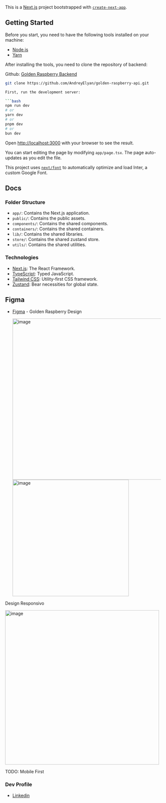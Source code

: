 This is a [Next.js](https://nextjs.org/) project bootstrapped with [`create-next-app`](https://github.com/vercel/next.js/tree/canary/packages/create-next-app).

## Getting Started

Before you start, you need to have the following tools installed on your machine:

- [Node.js](https://nodejs.org/en/)
- [Yarn](https://yarnpkg.com/getting-started/install)

After installing the tools, you need to clone the repository of backend:

Github: [Golden Raspberry Backend](https://github.com/AndreyElyan/golden-raspberry-api/tree/develop)

```bash
git clone https://github.com/AndreyElyan/golden-raspberry-api.git
```

````bash
First, run the development server:

```bash
npm run dev
# or
yarn dev
# or
pnpm dev
# or
bun dev
````

Open [http://localhost:3000](http://localhost:3000) with your browser to see the result.

You can start editing the page by modifying `app/page.tsx`. The page auto-updates as you edit the file.

This project uses [`next/font`](https://nextjs.org/docs/basic-features/font-optimization) to automatically optimize and load Inter, a custom Google Font.

## Docs

### Folder Structure

- `app/`: Contains the Next.js application.
- `public/`: Contains the public assets.
- `components/`: Contains the shared components.
- `containers/`: Contains the shared containers.
- `lib/`: Contains the shared libraries.
- `store/`: Contains the shared zustand store.
- `utils/`: Contains the shared utilities.

### Technologies

- [Next.js](https://nextjs.org/): The React Framework.
- [TypeScript](https://www.typescriptlang.org/): Typed JavaScript.
- [Tailwind CSS](https://tailwindcss.com/): Utility-first CSS framework.
- [Zustand](https://zustand-demo.pmnd.rs): Bear necessities for global state.

## Figma

- [Figma](https://www.figma.com/file/iJa8ViXUuZ20A4bUIoI0y3/Framboesa-de-Ouro?type=design&node-id=1-6&mode=design&t=0gNC9bmQaPSHANo9-0) - Golden Raspberry Design

  <img width="520" alt="image" src="https://github.com/AndreyElyan/golden-raspberry-app/assets/46023665/73ae70d3-02f2-4356-8bd2-c7d2f7493ef6">
  <img width="376" alt="image" src="https://github.com/AndreyElyan/golden-raspberry-app/assets/46023665/7c16de28-f4df-432a-ab0a-066e6b2bc2d0">

Design Responsivo

<img width="498" alt="image" src="https://github.com/AndreyElyan/golden-raspberry-app/assets/46023665/8e64d154-502a-4b6d-a4ca-db76a79f0e1f">

TODO: Mobile First

### Dev Profile

- [Linkedin](https://www.linkedin.com/in/andrey-elyan/)
